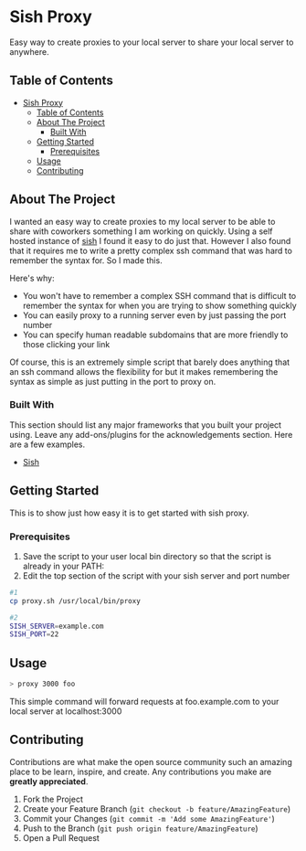 # Sish Proxy

Easy way to create proxies to your local server to share your local server to anywhere.

<!-- TABLE OF CONTENTS -->

## Table of Contents

- [Sish Proxy](#sish-proxy)
  - [Table of Contents](#table-of-contents)
  - [About The Project](#about-the-project)
    - [Built With](#built-with)
  - [Getting Started](#getting-started)
    - [Prerequisites](#prerequisites)
  - [Usage](#usage)
  - [Contributing](#contributing)

<!-- ABOUT THE PROJECT -->

## About The Project

I wanted an easy way to create proxies to my local server to be able to share with coworkers something I am working on quickly. Using a self hosted instance of [sish](https://github.com/antoniomika/sish) I found it easy to do just that. However I also found that it requires me to write a pretty complex ssh command that was hard to remember the syntax for. So I made this.

Here's why:

- You won't have to remember a complex SSH command that is difficult to remember the syntax for when you are trying to show something quickly
- You can easily proxy to a running server even by just passing the port number
- You can specify human readable subdomains that are more friendly to those clicking your link

Of course, this is an extremely simple script that barely does anything that an ssh command allows the flexibility for but it makes remembering the syntax as simple as just putting in the port to proxy on.

### Built With

This section should list any major frameworks that you built your project using. Leave any add-ons/plugins for the acknowledgements section. Here are a few examples.

- [Sish](https://github.com/antoniomika/sish)

<!-- GETTING STARTED -->

## Getting Started

This is to show just how easy it is to get started with sish proxy.

### Prerequisites

1. Save the script to your user local bin directory so that the script is already in your PATH:
2. Edit the top section of the script with your sish server and port number

```sh
#1
cp proxy.sh /usr/local/bin/proxy
```

```bash
#2
SISH_SERVER=example.com
SISH_PORT=22
```

## Usage

```sh
> proxy 3000 foo
```

This simple command will forward requests at foo.example.com to your local server at localhost:3000

<!-- CONTRIBUTING -->

## Contributing

Contributions are what make the open source community such an amazing place to be learn, inspire, and create. Any contributions you make are **greatly appreciated**.

1. Fork the Project
2. Create your Feature Branch (`git checkout -b feature/AmazingFeature`)
3. Commit your Changes (`git commit -m 'Add some AmazingFeature'`)
4. Push to the Branch (`git push origin feature/AmazingFeature`)
5. Open a Pull Request
